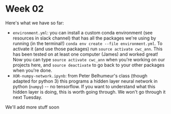 # Week 02

Here's what we have so far:

  - `environment.yml`: you can install a custom conda environment (see resources in slack channel) that has all the packages we're using by running (in the terminal!) `conda env create --file environment.yml`. To activate it (and use those packages) run `source activate cwc_ann`. This has been tested on at least one computer (James) and worked great! Now you can type `source activate cwc_ann` when you're working on our projects here, and `source deactivate` to go back to your other packages when you're done.
- `XOR-numpy-network.ipynb`: from Peter Belhumeur's class (though adapted for python 3) this programs a hidden layer  neural network in python (`numpy`) -- no tensorflow. If you want to understand what this hidden layer is doing, this is worth going through. We won't go through it next Tuesday.

We'll add more stuff soon
